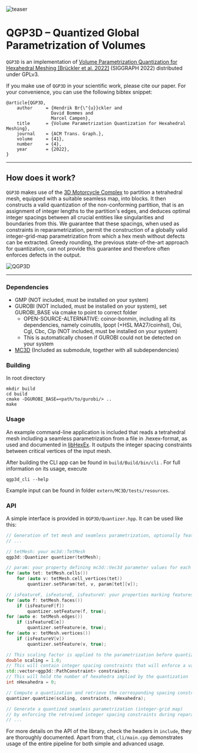 ![teaser](https://user-images.githubusercontent.com/38473042/167678103-ce292271-4962-4726-98c0-ea6cf376eb98.png)

# QGP3D – Quantized Global Parametrization of Volumes

`QGP3D` is an implementation of [Volume Parametrization Quantization for Hexahedral Meshing \[Brückler et al. 2022\]](http://graphics.cs.uos.de/papers/Volume_Parametrization_Quantization-SIGGRAPH2022.pdf) (SIGGRAPH 2022) distributed under GPLv3.

If you make use of `QGP3D` in your scientific work, please cite our paper. For your convenience,
you can use the following bibtex snippet:

    @article{QGP3D,
        author     = {Hendrik Br{\"{u}}ckler and
                     David Bommes and
                     Marcel Campen},
        title      = {Volume Parametrization Quantization for Hexahedral Meshing},
        journal    = {ACM Trans. Graph.},
        volume     = {41},
        number     = {4},
        year       = {2022},
    }

***

## How does it work?

`QGP3D` makes use of the [3D Motorcycle Complex](https://github.com/HendrikBrueckler/MC3D) to partition a tetrahedral mesh, equipped with a suitable seamless map, into blocks.
It then constructs a valid quantization of the non-conforming partition, that is an assignment of integer lengths to the partition's edges, and deduces optimal integer spacings
between all crucial entities like singularities and boundaries from this.
We guarantee that these spacings, when used as constraints in reparametrization, permit the construction of a globally valid integer-grid-map parametrization
from which a hex mesh without defects can be extracted. Greedy rounding, the previous state-of-the-art approach for quantization, can not provide this guarantee and
therefore often enforces defects in the output.

![QGP3D](https://user-images.githubusercontent.com/38473042/167678775-2de020fd-1527-4e43-9350-fab9e6482ef2.png)


***

### Dependencies
- GMP (NOT included, must be installed on your system)
- GUROBI (NOT included, must be installed on your system), set GUROBI_BASE via cmake to point to correct folder
    * OPEN-SOURCE-ALTERNATIVE: coinor-bonmin, including all its dependencies, namely coinutils, Ipopt (+HSL MA27/coinhsl), Osi, Cgl, Cbc, Clp (NOT included, must be installed on your system)
    * This is automatically chosen if GUROBI could not be detected on your system
- [MC3D](https://github.com/HendrikBrueckler/MC3D) (Included as submodule, together with all subdependencies)

### Building
In root directory

    mkdir build
    cd build
    cmake -DGUROBI_BASE=<path/to/gurobi/> ..
    make

### Usage
An example command-line application is included that reads a tetrahedral mesh including a seamless parametrization from a file in .hexex-format, as used and documented in [libHexEx](https://www.graphics.rwth-aachen.de/software/libHexEx/).
It outputs the integer spacing constraints between critical vertices of the input mesh.

After building the CLI app can be found in ```build/Build/bin/cli``` .
For full information on its usage, execute

    qgp3d_cli --help

Example input can be found in folder ```extern/MC3D/tests/resources```.

### API
A simple interface is provided in ```QGP3D/Quantizer.hpp```.
It can be used like this:

```cpp
// Generation of tet mesh and seamless parametrization, optionally feature markers
// ...

// tetMesh: your mc3d::TetMesh
qgp3d::Quantizer quantizer(tetMesh);

// param: your property defining mc3d::Vec3d parameter values for each tet-vertex-pair
for (auto tet: tetMesh.cells())
    for (auto v: tetMesh.cell_vertices(tet))
        quantizer.setParam(tet, v, param[tet][v]);

// isFeatureF, isFeatureE, isFeatureV: your properties marking features
for (auto f: tetMesh.faces())
    if (isFeatureF[f])
        quantizer.setFeature(f, true);
for (auto e: tetMesh.edges())
    if (isFeatureE[e])
        quantizer.setFeature(e, true);
for (auto v: tetMesh.vertices())
    if (isFeatureV[v])
        quantizer.setFeature(v, true);

// This scaling factor is applied to the parametrization before quantization
double scaling = 1.0;
// This will contain integer spacing constraints that will enforce a valid quantization
std::vector<qgp3d::PathConstraint> constraints;
// This will hold the number of hexahedra implied by the quantization
int nHexahedra = 0;

// Compute a quantization and retrieve the corresponding spacing constraints
quantizer.quantize(scaling, constraints, nHexahedra);

// Generate a quantized seamless parametrization (integer-grid map)
// by enforcing the retreived integer spacing constraints during reparametrization
// ...

```

For more details on the API of the library, check the headers in ```include```, they are thoroughly documented. Apart from that, ```cli/main.cpp``` demonstrates usage of the entire pipeline for both simple and advanced usage.
